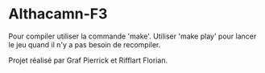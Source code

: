 # Althacamn-F3

Pour compiler utiliser la commande 'make'. 
Utiliser 'make play' pour lancer le jeu quand il n'y a pas besoin de recompiler. 

Projet réalisé par Graf Pierrick et Rifflart Florian.
